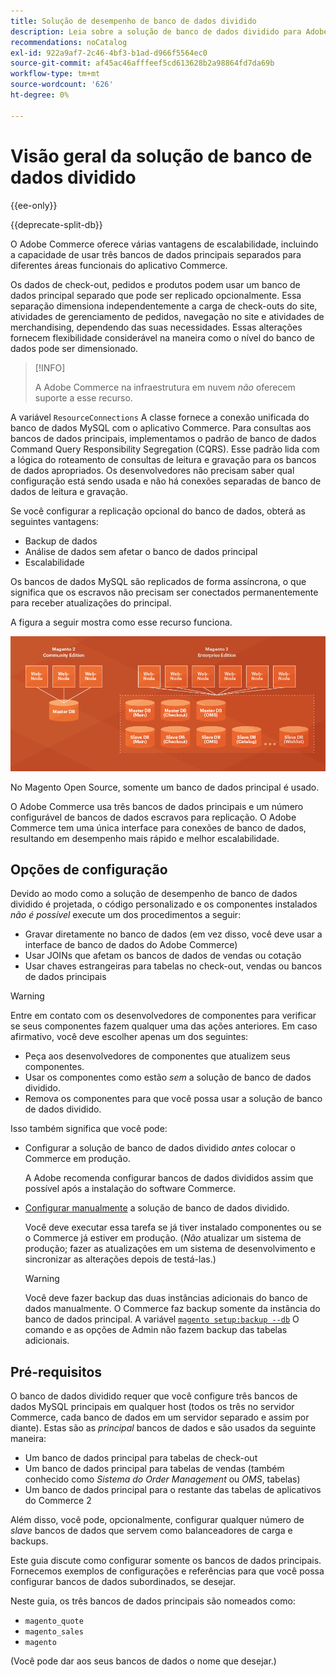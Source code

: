 ```yaml
---
title: Solução de desempenho de banco de dados dividido
description: Leia sobre a solução de banco de dados dividido para Adobe Commerce e Magento Open Source.
recommendations: noCatalog
exl-id: 922a9af7-2c46-4bf3-b1ad-d966f5564ec0
source-git-commit: af45ac46afffeef5cd613628b2a98864fd7da69b
workflow-type: tm+mt
source-wordcount: '626'
ht-degree: 0%

---
```


# Visão geral da solução de banco de dados dividido

{{ee-only}}

{{deprecate-split-db}}

O Adobe Commerce oferece várias vantagens de escalabilidade, incluindo a capacidade de usar três bancos de dados principais separados para diferentes áreas funcionais do aplicativo Commerce.

Os dados de check-out, pedidos e produtos podem usar um banco de dados principal separado que pode ser replicado opcionalmente. Essa separação dimensiona independentemente a carga de check-outs do site, atividades de gerenciamento de pedidos, navegação no site e atividades de merchandising, dependendo das suas necessidades. Essas alterações fornecem flexibilidade considerável na maneira como o nível do banco de dados pode ser dimensionado.

>[!INFO]
>
>A Adobe Commerce na infraestrutura em nuvem _não_ oferecem suporte a esse recurso.

A variável `ResourceConnections` A classe fornece a conexão unificada do banco de dados MySQL com o aplicativo Commerce. Para consultas aos bancos de dados principais, implementamos o padrão de banco de dados Command Query Responsibility Segregation (CQRS). Esse padrão lida com a lógica do roteamento de consultas de leitura e gravação para os bancos de dados apropriados. Os desenvolvedores não precisam saber qual configuração está sendo usada e não há conexões separadas de banco de dados de leitura e gravação.

Se você configurar a replicação opcional do banco de dados, obterá as seguintes vantagens:

- Backup de dados
- Análise de dados sem afetar o banco de dados principal
- Escalabilidade

Os bancos de dados MySQL são replicados de forma assíncrona, o que significa que os escravos não precisam ser conectados permanentemente para receber atualizações do principal.

A figura a seguir mostra como esse recurso funciona.

![O Adobe Commerce usa bancos de dados diferentes para armazenar tabelas](../../assets/configuration/split-db-diagram-ee.png)

No Magento Open Source, somente um banco de dados principal é usado.

O Adobe Commerce usa três bancos de dados principais e um número configurável de bancos de dados escravos para replicação. O Adobe Commerce tem uma única interface para conexões de banco de dados, resultando em desempenho mais rápido e melhor escalabilidade.

## Opções de configuração

Devido ao modo como a solução de desempenho de banco de dados dividido é projetada, o código personalizado e os componentes instalados _não é possível_ execute um dos procedimentos a seguir:

- Gravar diretamente no banco de dados (em vez disso, você deve usar a interface de banco de dados do Adobe Commerce)
- Usar JOINs que afetam os bancos de dados de vendas ou cotação
- Usar chaves estrangeiras para tabelas no check-out, vendas ou bancos de dados principais

>[!WARNING]
>
>Entre em contato com os desenvolvedores de componentes para verificar se seus componentes fazem qualquer uma das ações anteriores. Em caso afirmativo, você deve escolher apenas um dos seguintes:
>
>- Peça aos desenvolvedores de componentes que atualizem seus componentes.
>- Usar os componentes como estão _sem_ a solução de banco de dados dividido.
>- Remova os componentes para que você possa usar a solução de banco de dados dividido.


Isso também significa que você pode:

- Configurar a solução de banco de dados dividido _antes_ colocar o Commerce em produção.

   A Adobe recomenda configurar bancos de dados divididos assim que possível após a instalação do software Commerce.

- [Configurar manualmente](multi-master-manual.md) a solução de banco de dados dividido.

   Você deve executar essa tarefa se já tiver instalado componentes ou se o Commerce já estiver em produção. (_Não_ atualizar um sistema de produção; fazer as atualizações em um sistema de desenvolvimento e sincronizar as alterações depois de testá-las.)

   >[!WARNING]
   >
   >Você deve fazer backup das duas instâncias adicionais do banco de dados manualmente. O Commerce faz backup somente da instância do banco de dados principal. A variável [`magento setup:backup --db`](../../installation/tutorials/backup.md) O comando e as opções de Admin não fazem backup das tabelas adicionais.

## Pré-requisitos

O banco de dados dividido requer que você configure três bancos de dados MySQL principais em qualquer host (todos os três no servidor Commerce, cada banco de dados em um servidor separado e assim por diante). Estas são as _principal_ bancos de dados e são usados da seguinte maneira:

- Um banco de dados principal para tabelas de check-out
- Um banco de dados principal para tabelas de vendas (também conhecido como _Sistema do Order Management_ ou _OMS_, tabelas)
- Um banco de dados principal para o restante das tabelas de aplicativos do Commerce 2

Além disso, você pode, opcionalmente, configurar qualquer número de _slave_ bancos de dados que servem como balanceadores de carga e backups.

Este guia discute como configurar somente os bancos de dados principais. Fornecemos exemplos de configurações e referências para que você possa configurar bancos de dados subordinados, se desejar.

Neste guia, os três bancos de dados principais são nomeados como:

- `magento_quote`
- `magento_sales`
- `magento`

(Você pode dar aos seus bancos de dados o nome que desejar.)

